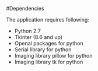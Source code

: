 #Dependencies

The application requires following:
* Python 2.7
* Tkinter (8.6 and up)
* Openal packages for python
* Serial library for python
* Imaging library pillow for python
* Imaging library tk for python